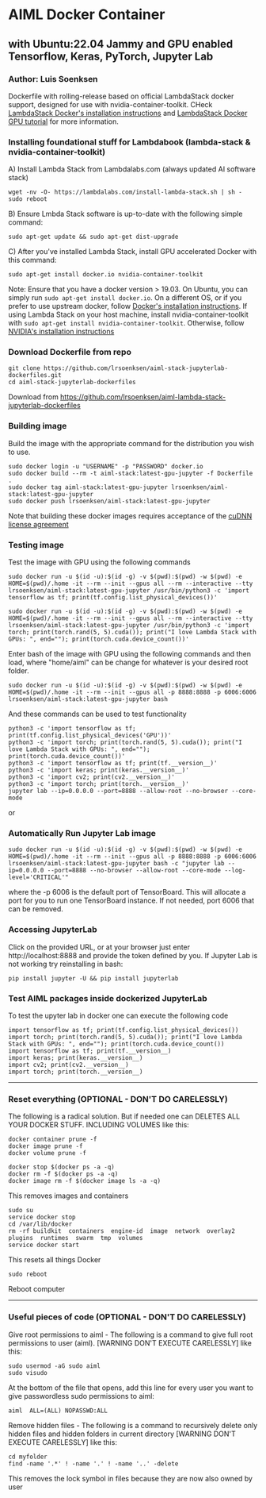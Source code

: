 # AIML Docker Container 
## with Ubuntu:22.04 Jammy and GPU enabled Tensorflow, Keras, PyTorch, Jupyter Lab
### Author: Luis Soenksen

Dockerfile with rolling-release based on official LambdaStack docker support, designed for use with nvidia-container-toolkit. CHeck [LambdaStack Docker's installation instructions](https://github.com/lambdal/lambda-stack-dockerfiles) and [LambdaStack Docker GPU tutorial](https://lambdalabs.com/blog/set-up-a-tensorflow-gpu-docker-container-using-lambda-stack-dockerfile) for more information.

### Installing foundational stuff for Lambdabook (lambda-stack & nvidia-container-toolkit)
A) Install Lambda Stack from Lambdalabs.com (always updated AI software stack)
```
wget -nv -O- https://lambdalabs.com/install-lambda-stack.sh | sh -
sudo reboot
```
B) Ensure Lmbda Stack software is up-to-date with the following simple command:
```
sudo apt-get update && sudo apt-get dist-upgrade
```
C) After you've installed Lambda Stack, install GPU accelerated Docker with this command:
```
sudo apt-get install docker.io nvidia-container-toolkit
```

Note:
Ensure that you have a docker version > 19.03. On Ubuntu, you can simply run `sudo apt-get install docker.io`. On a different OS, or if you prefer to use upstream docker, follow [Docker's installation instructions](https://docs.docker.com/engine/install/ubuntu/). If using Lambda Stack on your host machine, install nvidia-container-toolkit with `sudo apt-get install nvidia-container-toolkit`. Otherwise, follow [NVIDIA's installation instructions](https://github.com/NVIDIA/nvidia-docker)


### Download Dockerfile from repo
```
git clone https://github.com/lrsoenksen/aiml-stack-jupyterlab-dockerfiles.git
cd aiml-stack-jupyterlab-dockerfiles
```
Download from https://github.com/lrsoenksen/aiml-lambda-stack-jupyterlab-dockerfiles


### Building image
Build the image with the appropriate command for the distribution you wish to use.

```
sudo docker login -u "USERNAME" -p "PASSWORD" docker.io
sudo docker build --rm -t aiml-stack:latest-gpu-jupyter -f Dockerfile .
sudo docker tag aiml-stack:latest-gpu-jupyter lrsoenksen/aiml-stack:latest-gpu-jupyter
sudo docker push lrsoenksen/aiml-stack:latest-gpu-jupyter
```
Note that building these docker images requires acceptance of the [cuDNN license agreement](https://docs.nvidia.com/deeplearning/sdk/cudnn-sla/index.html)


### Testing image

Test the image with GPU using the following commands
```
sudo docker run -u $(id -u):$(id -g) -v $(pwd):$(pwd) -w $(pwd) -e HOME=$(pwd)/.home -it --rm --init --gpus all --rm --interactive --tty lrsoenksen/aiml-stack:latest-gpu-jupyter /usr/bin/python3 -c 'import tensorflow as tf; print(tf.config.list_physical_devices())'
```
```
sudo docker run -u $(id -u):$(id -g) -v $(pwd):$(pwd) -w $(pwd) -e HOME=$(pwd)/.home -it --rm --init --gpus all --rm --interactive --tty lrsoenksen/aiml-stack:latest-gpu-jupyter /usr/bin/python3 -c 'import torch; print(torch.rand(5, 5).cuda()); print("I love Lambda Stack with GPUs: ", end=""); print(torch.cuda.device_count())'
```
Enter bash of the image with GPU using the following commands and then load, where "home/aiml" can be change for whatever is your desired root folder.
```
sudo docker run -u $(id -u):$(id -g) -v $(pwd):$(pwd) -w $(pwd) -e HOME=$(pwd)/.home -it --rm --init --gpus all -p 8888:8888 -p 6006:6006 lrsoenksen/aiml-stack:latest-gpu-jupyter bash
```
And these commands can be used to test functionality
```
python3 -c 'import tensorflow as tf; print(tf.config.list_physical_devices('GPU'))'
python3 -c 'import torch; print(torch.rand(5, 5).cuda()); print("I love Lambda Stack with GPUs: ", end=""); print(torch.cuda.device_count())'
python3 -c 'import tensorflow as tf; print(tf.__version__)'
python3 -c 'import keras; print(keras.__version__)'
python3 -c 'import cv2; print(cv2.__version__)'
python3 -c 'import torch; print(torch.__version__)'
jupyter lab --ip=0.0.0.0 --port=8888 --allow-root --no-browser --core-mode
```
or

### Automatically Run Jupyter Lab image
```
sudo docker run -u $(id -u):$(id -g) -v $(pwd):$(pwd) -w $(pwd) -e HOME=$(pwd)/.home -it --rm --init --gpus all -p 8888:8888 -p 6006:6006 lrsoenksen/aiml-stack:latest-gpu-jupyter bash -c "jupyter lab --ip=0.0.0.0 --port=8888 --no-browser --allow-root --core-mode --log-level='CRITICAL'"
```
where the -p 6006 is the default port of TensorBoard. This will allocate a port for you to run one TensorBoard instance. If not needed, port 6006 that can be removed.

### Accessing JupyterLab
Click on the provided URL, or at your browser just enter http://localhost:8888 and provide the token defined by you.
If Jupyter Lab is not working try reinstalling in bash:
```
pip install jupyter -U && pip install jupyterlab
```

### Test AIML packages inside dockerized JupyterLab
To test the upyter lab in docker one can execute the following code
```
import tensorflow as tf; print(tf.config.list_physical_devices())
import torch; print(torch.rand(5, 5).cuda()); print("I love Lambda Stack with GPUs: ", end=""); print(torch.cuda.device_count())
import tensorflow as tf; print(tf.__version__)
import keras; print(keras.__version__)
import cv2; print(cv2.__version__)
import torch; print(torch.__version__)
```

-------------------------------------------------------------------------------------------------------------------------------------

### Reset everything (OPTIONAL - DON'T DO CARELESSLY)
The following is a radical solution. But if needed one can DELETES ALL YOUR DOCKER STUFF. INCLUDING VOLUMES like this:
```
docker container prune -f
docker image prune -f
docker volume prune -f

docker stop $(docker ps -a -q)
docker rm -f $(docker ps -a -q)
docker image rm -f $(docker image ls -a -q) 
```
This removes images and containers

```
sudo su
service docker stop
cd /var/lib/docker
rm -rf buildkit  containers  engine-id  image  network  overlay2  plugins  runtimes  swarm  tmp  volumes
service docker start
```
This resets all things Docker

```
sudo reboot
```
Reboot computer


-------------------------------------------------------------------------------------------------------------------------------------

### Useful pieces of code (OPTIONAL - DON'T DO CARELESSLY)

Give root permissions to aiml - The following is a command to give full root permissions to user (aiml). [WARNING DON'T EXECUTE CARELESSLY] like this:
```
sudo usermod -aG sudo aiml
sudo visudo
```
At the bottom of the file that opens, add this line for every user you want to give passwordless sudo permissions to aiml:
```
aiml  ALL=(ALL) NOPASSWD:ALL
```


Remove hidden files - The following is a command to recursively delete only hidden files and hidden folders in current directory [WARNING DON'T EXECUTE CARELESSLY] like this:
```
cd myfolder
find -name '.*' ! -name '.' ! -name '..' -delete
```
This removes the lock symbol in files because they are now also owned by user

